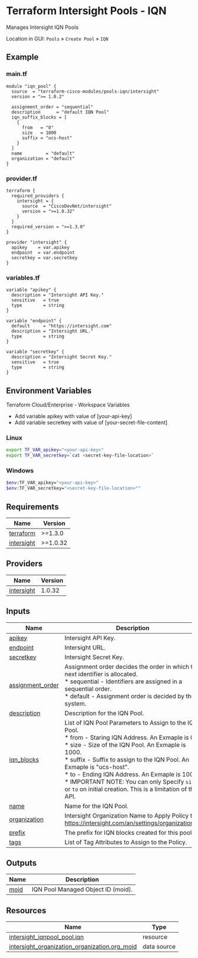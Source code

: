 <!-- BEGIN_TF_DOCS -->
# Terraform Intersight Pools - IQN
Manages Intersight IQN Pools

Location in GUI:
`Pools` » `Create Pool` » `IQN`

## Example

### main.tf
```hcl
module "iqn_pool" {
  source  = "terraform-cisco-modules/pools-iqn/intersight"
  version = ">= 1.0.2"

  assignment_order = "sequential"
  description      = "default IQN Pool"
  iqn_suffix_blocks = [
    {
      from   = "0"
      size   = 1000
      suffix = "ucs-host"
    }
  ]
  name         = "default"
  organization = "default"
}

```

### provider.tf
```hcl
terraform {
  required_providers {
    intersight = {
      source  = "CiscoDevNet/intersight"
      version = ">=1.0.32"
    }
  }
  required_version = ">=1.3.0"
}

provider "intersight" {
  apikey    = var.apikey
  endpoint  = var.endpoint
  secretkey = var.secretkey
}
```

### variables.tf
```hcl
variable "apikey" {
  description = "Intersight API Key."
  sensitive   = true
  type        = string
}

variable "endpoint" {
  default     = "https://intersight.com"
  description = "Intersight URL."
  type        = string
}

variable "secretkey" {
  description = "Intersight Secret Key."
  sensitive   = true
  type        = string
}
```

## Environment Variables

Terraform Cloud/Enterprise - Workspace Variables
- Add variable apikey with value of [your-api-key]
- Add variable secretkey with value of [your-secret-file-content]

### Linux
```bash
export TF_VAR_apikey="<your-api-key>"
export TF_VAR_secretkey=`cat <secret-key-file-location>`
```

### Windows
```bash
$env:TF_VAR_apikey="<your-api-key>"
$env:TF_VAR_secretkey="<secret-key-file-location>""
```


## Requirements

| Name | Version |
|------|---------|
| <a name="requirement_terraform"></a> [terraform](#requirement\_terraform) | >=1.3.0 |
| <a name="requirement_intersight"></a> [intersight](#requirement\_intersight) | >=1.0.32 |
## Providers

| Name | Version |
|------|---------|
| <a name="provider_intersight"></a> [intersight](#provider\_intersight) | 1.0.32 |
## Inputs

| Name | Description | Type | Default | Required |
|------|-------------|------|---------|:--------:|
| <a name="input_apikey"></a> [apikey](#input\_apikey) | Intersight API Key. | `string` | n/a | yes |
| <a name="input_endpoint"></a> [endpoint](#input\_endpoint) | Intersight URL. | `string` | `"https://intersight.com"` | no |
| <a name="input_secretkey"></a> [secretkey](#input\_secretkey) | Intersight Secret Key. | `string` | n/a | yes |
| <a name="input_assignment_order"></a> [assignment\_order](#input\_assignment\_order) | Assignment order decides the order in which the next identifier is allocated.<br>  * sequential - Identifiers are assigned in a sequential order.<br>  * default - Assignment order is decided by the system. | `string` | `"default"` | no |
| <a name="input_description"></a> [description](#input\_description) | Description for the IQN Pool. | `string` | `""` | no |
| <a name="input_iqn_blocks"></a> [iqn\_blocks](#input\_iqn\_blocks) | List of IQN Pool Parameters to Assign to the IQN Pool.<br>  * from - Staring IQN Address.  An Exmaple is 0.<br>  * size - Size of the IQN Pool.  An Exmaple is 1000.<br>  * suffix - Suffix to assign to the IQN Pool.  An Exmaple is "ucs-host".<br>  * to - Ending IQN Address.  An Exmaple is 1000.<br>  * IMPORTANT NOTE: You can only Specify `size` or `to` on initial creation.  This is a limitation of the API. | <pre>list(object(<br>    {<br>      from   = string<br>      size   = optional(number, null)<br>      suffix = string<br>      to     = optional(string, null)<br>    }<br>  ))</pre> | `[]` | no |
| <a name="input_name"></a> [name](#input\_name) | Name for the IQN Pool. | `string` | `"default"` | no |
| <a name="input_organization"></a> [organization](#input\_organization) | Intersight Organization Name to Apply Policy to.  https://intersight.com/an/settings/organizations/. | `string` | `"default"` | no |
| <a name="input_prefix"></a> [prefix](#input\_prefix) | The prefix for IQN blocks created for this pool. | `string` | `""` | no |
| <a name="input_tags"></a> [tags](#input\_tags) | List of Tag Attributes to Assign to the Policy. | `list(map(string))` | `[]` | no |
## Outputs

| Name | Description |
|------|-------------|
| <a name="output_moid"></a> [moid](#output\_moid) | IQN Pool Managed Object ID (moid). |
## Resources

| Name | Type |
|------|------|
| [intersight_iqnpool_pool.iqn](https://registry.terraform.io/providers/CiscoDevNet/intersight/latest/docs/resources/iqnpool_pool) | resource |
| [intersight_organization_organization.org_moid](https://registry.terraform.io/providers/CiscoDevNet/intersight/latest/docs/data-sources/organization_organization) | data source |
<!-- END_TF_DOCS -->